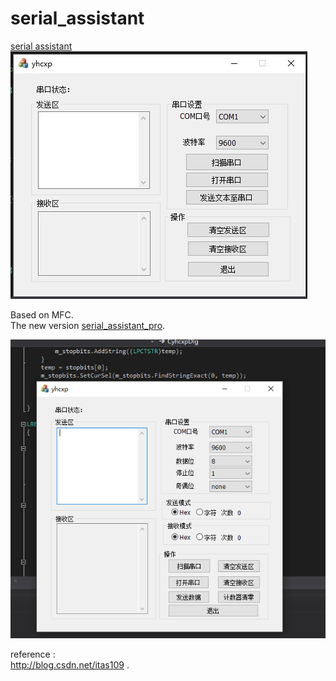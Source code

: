 # serial_assistant
[serial assistant](https://github.com/foxchys/serial_assistant/tree/master/yhcxp)  
![Image Text](https://raw.githubusercontent.com/NikofoxS/serial_assistant/master/yhcxp/serial_assistant.JPG)  

 
    
Based on MFC.  
The new version [serial_assistant_pro](https://github.com/foxchys/serial_assistant/tree/master/serial_assistant_pro).  

![Image Text](https://raw.githubusercontent.com/NikofoxS/serial_assistant/master/serial_assistant_pro/yhcxp/yhcxp.PNG)

reference :  
http://blog.csdn.net/itas109 . 
